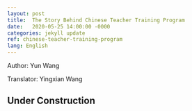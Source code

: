 ```yaml
---
layout: post
title:  The Story Behind Chinese Teacher Training Program
date:   2020-05-25 14:00:00 -0000
categories: jekyll update
ref: chinese-teacher-training-program
lang: English
---
```


Author: Yun Wang

Translator: Yingxian Wang

<h2>Under Construction</h2>
